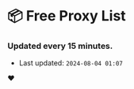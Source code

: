 # :package: Free Proxy List
### Updated every 15 minutes.

- Last updated: `2024-08-04 01:07`

:heart:
